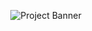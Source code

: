 <p align="center">
  <img src="[https://your-image-url.com/banner.png](https://external-content.duckduckgo.com/iu/?u=https%3A%2F%2Fi.ytimg.com%2Fvi%2FbmEK-KTSu_8%2Fmaxresdefault.jpg&f=1&nofb=1&ipt=a1bfa6ef6a57d02cc45793c0b44fdd7faa604cb7a6d6a2143aa1d3149b5a164b)" alt="Project Banner" />
</p>
